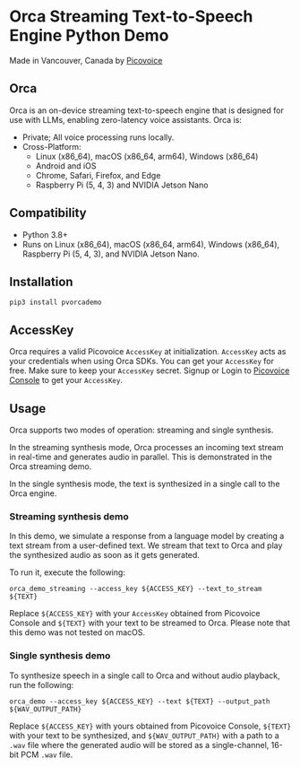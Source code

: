 # Orca Streaming Text-to-Speech Engine Python Demo

Made in Vancouver, Canada by [Picovoice](https://picovoice.ai)

## Orca

Orca is an on-device streaming text-to-speech engine that is designed for use with LLMs, enabling zero-latency
voice assistants. Orca is:

- Private; All voice processing runs locally.
- Cross-Platform:
    - Linux (x86_64), macOS (x86_64, arm64), Windows (x86_64)
    - Android and iOS
    - Chrome, Safari, Firefox, and Edge
    - Raspberry Pi (5, 4, 3) and NVIDIA Jetson Nano

## Compatibility

- Python 3.8+
- Runs on Linux (x86_64), macOS (x86_64, arm64), Windows (x86_64), Raspberry Pi (5, 4, 3), and NVIDIA Jetson Nano.

## Installation

```console
pip3 install pvorcademo
```

## AccessKey

Orca requires a valid Picovoice `AccessKey` at initialization. `AccessKey` acts as your credentials when using Orca
SDKs. You can get your `AccessKey` for free. Make sure to keep your `AccessKey` secret.
Signup or Login to [Picovoice Console](https://console.picovoice.ai/) to get your `AccessKey`.

## Usage

Orca supports two modes of operation: streaming and single synthesis.

In the streaming synthesis mode, Orca processes an incoming text stream in real-time and generates audio in parallel.
This is demonstrated in the Orca streaming demo.

In the single synthesis mode, the text is synthesized in a single call to the Orca engine.

### Streaming synthesis demo

In this demo, we simulate a response from a language model by creating a text stream from a user-defined text.
We stream that text to Orca and play the synthesized audio as soon as it gets generated.

To run it, execute the following:

```console
orca_demo_streaming --access_key ${ACCESS_KEY} --text_to_stream ${TEXT}
```

Replace `${ACCESS_KEY}` with your `AccessKey` obtained from Picovoice Console and `${TEXT}` with your text to be
streamed to Orca. Please note that this demo was not tested on macOS.

### Single synthesis demo

To synthesize speech in a single call to Orca and without audio playback, run the following:

```console
orca_demo --access_key ${ACCESS_KEY} --text ${TEXT} --output_path ${WAV_OUTPUT_PATH}
```

Replace `${ACCESS_KEY}` with yours obtained from Picovoice Console, `${TEXT}` with your text to be synthesized,
and `${WAV_OUTPUT_PATH}` with a path to a `.wav` file where the generated audio will be stored as a single-channel,
16-bit PCM `.wav` file.
